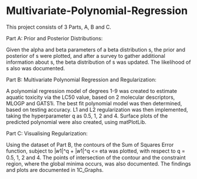 # Multivariate-Polynomial-Regression
This project consists of 3 Parts, A, B and C.


Part A: Prior and Posterior Distributions:

Given the alpha and beta parameters of a beta distribution s, the prior and posterior of s were plotted, and after a survey to gather additional information about s, 
the beta distribution of s was updated. The likelihood of s also was documented.


Part B: Multivariate Polynomial Regression and Regularization:

A polynomial regression model of degrees 1-9 was created to estimate aquatic toxicity via the LC50 value, based on 2 molecular descriptors, MLOGP and GATS1i. 
The best fit polynomial model was then determined, based on testing accuracy.
L1 and L2 regularization was then implemented, taking the hyperparameter q as 0.5, 1, 2 and 4.
Surface plots of the predicted polynomial were also created, using matPlotLib.


Part C: Visualising Regularization:

Using the dataset of Part B, the contours of the Sum of Squares Error function, subject to |𝑤1|^q + |𝑤1|^q <= eta was plotted, with respect to q = 0.5, 1, 2 and 4.
The points of intersection of the contour and the constraint region, where the global minima occurs, was also documented.
The findings and plots are documented in 1C_Graphs.

